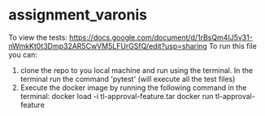 # assignment_varonis

To view the tests:
https://docs.google.com/document/d/1rBsQm4IJ5v31-nWmkKt0t3Dmp32AR5CwVM5LFUrGSfQ/edit?usp=sharing
To run this file you can:
1. clone the repo to you local machine and run using the terminal.
   In the terminal run the command 'pytest' (will execute all the test files)
2. Execute the docker image by running the following command in the terminal:
    docker load -i tl-approval-feature.tar
    docker run tl-approval-feature

